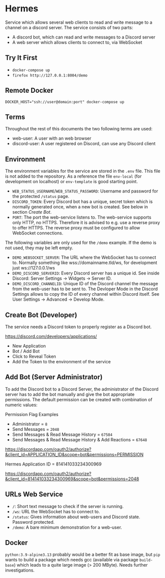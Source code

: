 # Hermes

Service which allows several web clients to read and write message to a channel on a discord server. The service consists of two parts:

- A discord bot, which can read and write messages to a Discord server
- A web server which allows clients to connect to, via WebSocket

## Try It First

- `docker-compose up`
- `firefox http://127.0.0.1:8004/demo`

## Remote Docker

`DOCKER_HOST="ssh://user@domain:port" docker-compose up`

## Terms

Throughout the rest of this documents the two following terms are used:

- web-user: A user with an web browser
- discord-user: A user registered on Discord, can use any Discord client

## Environment

The environment variables for the service are stored in the `.env` file. This file is not added to the repository. As a reference the file `env-local` (for development on localhost) or `env-template` is good starting point.

- `WEB_STATUS_USERNAME`/`WEB_STATUS_PASSWORD`: Username and password for the protected `/status` page.
- `DISCORD_TOKEN`: Every Discord bot has a unique, secret token which is normally generated once, when a new bot is created. See below in section *Create Bot*.
- `PORT`: The port the web-service listens to. The web-service supports only HTTP, no HTTPS. Therefore it is advised to e.g. use a reverse proxy to offer HTTPS. The reverse proxy must be configured to allow WebSocket connections.

The following variables are only used for the `/demo` example. If the demo is not used, they may be left empty.

- `DEMO_WEBSOCKET_SERVER`: The URL where the WebSocket has to connect to. Normally something like wss://domainname.tld/ws, for development just ws://127.0.0.1/ws
- `DEMO_DISCORD_SERVERID`: Every Discord server has a unique id. See inside Discord: Server Settings -> Widgets -> Server ID.
- `DEMO_DISCORD_CHANNELID`: Unique ID of the Discord channel the message from the web-user has to be sent to. The Devloper Mode in the Discord Settings allows to copy the ID of every channel within Discord itself. See User Settings -> Advanced -> Develop Mode.

## Create Bot (Developer)

The service needs a Discord token to properly register as a Discord bot.

https://discord.com/developers/applications/

- New Application
- Bot / Add Bot
- Click to Reveal Token
- Add the Token to the environment of the service

## Add Bot (Server Administrator)

To add the Discord bot to a Discord Server, the administrator of the Discord server has to add the bot manually and give the bot appropriate permissions. The default permission can be created with combination of numeric values:

Permission Flag Examples

- Administrator = `8`
- Send Messages = `2048`
- Send Messages & Read Message History = `67584`
- Send Messages & Read Message History & Add Reactions = `67648`

https://discordapp.com/oauth2/authorize?&client_id=APPLICATION_ID&scope=bot&permissions=PERMISSION

Hermes Application ID = 814141033234300969

https://discordapp.com/oauth2/authorize?&client_id=814141033234300969&scope=bot&permissions=2048

## URLs Web Service

- `/`: Short text message to check if the server is running.
- `/ws`: URL the WebSocket has to connect to.
- `/status`: Gives information about web-users and Discord state. Password protected.
- `/demo`: A bare minimum demonstration for a web-user.

## Docker

`python:3.9-alpine3.13` probably would be a better fit as base image, but `pip` wants to build a package which needs gcc (available via package `build-base`) which leads to a quite large image (> 200 MByte). Needs further investigations.
